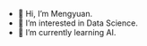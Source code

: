 - 👋 Hi, I’m Mengyuan.
- 👀 I’m interested in Data Science.
- 🌱 I’m currently learning AI.

<!---
MYinthewood/MYinthewood is a ✨ special ✨ repository because its `README.md` (this file) appears on your GitHub profile.
You can click the Preview link to take a look at your changes.
--->
